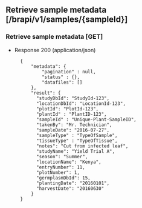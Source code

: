 ## Retrieve sample metadata [/brapi/v1/samples/{sampleId}]

### Retrieve sample metadata [GET]

+ Response 200 (application/json)

        {
            "metadata": {
                "pagination" : null,
                "status" : {},
                "datafiles": []
            },
            "result": {
              "studyDbId": "StudyId-123",
              "locationDbId": "LocationId-123",
              "plotId": "PlotId-123",
              "plantId" : "PlantID-123",
              "sampleId" : "Unique-Plant-SampleID",
              "takenBy": "Mr. Technician",
              "sampleDate": "2016-07-27",
              "sampleType" : "TypeOfSample",
              "tissueType" : "TypeOfTissue",
              "notes": "Cut from infected leaf",
              "studyName": "Yield Trial A",
              "season": "Summer",
              "locationName": "Kenya",
              "entryNumber": 11,
              "plotNumber": 1,
              "germplasmDbId": 15,
              "plantingDate": "20160101",
              "harvestDate": "20160630"
            }
        }
        
